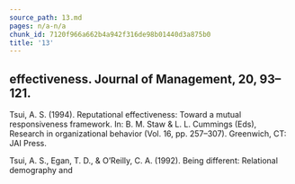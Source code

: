 ```yaml
---
source_path: 13.md
pages: n/a-n/a
chunk_id: 7120f966a662b4a942f316de98b01440d3a875b0
title: '13'
---
```

## effectiveness. Journal of Management, 20, 93–121.

Tsui, A. S. (1994). Reputational effectiveness: Toward a mutual responsiveness framework. In: B. M. Staw & L. L. Cummings (Eds), Research in organizational behavior (Vol. 16, pp. 257–307). Greenwich, CT: JAI Press.

Tsui, A. S., Egan, T. D., & O’Reilly, C. A. (1992). Being different: Relational demography and
